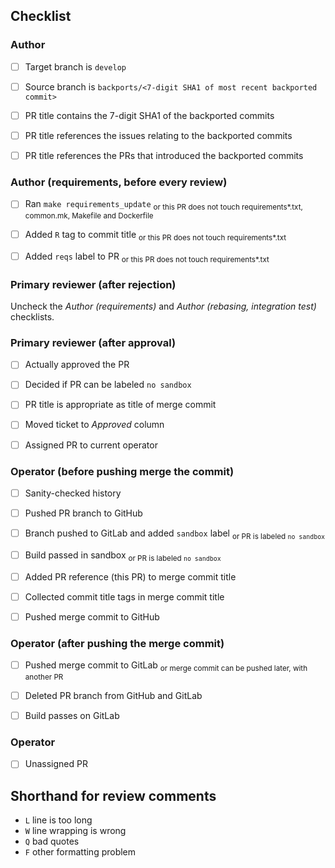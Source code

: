 <!-- 
This is the PR template for backport PRs against `develop`.
-->

## Checklist


### Author

- [ ] Target branch is `develop`
- [ ] Source branch is `backports/<7-digit SHA1 of most recent backported commit>`
- [ ] PR title contains the 7-digit SHA1 of the backported commits
- [ ] PR title references the issues relating to the backported commits
- [ ] PR title references the PRs that introduced the backported commits


### Author (requirements, before every review)

- [ ] Ran `make requirements_update`                                <sub>or this PR does not touch requirements*.txt, common.mk, Makefile and Dockerfile</sub>
- [ ] Added `R` tag to commit title                                 <sub>or this PR does not touch requirements*.txt</sub>
- [ ] Added `reqs` label to PR                                      <sub>or this PR does not touch requirements*.txt</sub>


### Primary reviewer (after rejection)

Uncheck the *Author (requirements)* and *Author (rebasing, integration test)* 
checklists.


### Primary reviewer (after approval)

- [ ] Actually approved the PR
- [ ] Decided if PR can be labeled `no sandbox`
- [ ] PR title is appropriate as title of merge commit
- [ ] Moved ticket to *Approved* column
- [ ] Assigned PR to current operator


### Operator (before pushing merge the commit)

- [ ] Sanity-checked history
- [ ] Pushed PR branch to GitHub
- [ ] Branch pushed to GitLab and added `sandbox` label             <sub>or PR is labeled `no sandbox`</sub>
- [ ] Build passed in sandbox                                       <sub>or PR is labeled `no sandbox`</sub>
- [ ] Added PR reference (this PR) to merge commit title
- [ ] Collected commit title tags in merge commit title
- [ ] Pushed merge commit to GitHub


### Operator (after pushing the merge commit)

- [ ] Pushed merge commit to GitLab                                 <sub>or merge commit can be pushed later, with another PR</sub>
- [ ] Deleted PR branch from GitHub and GitLab
- [ ] Build passes on GitLab


### Operator

- [ ] Unassigned PR


## Shorthand for review comments

- `L` line is too long
- `W` line wrapping is wrong
- `Q` bad quotes
- `F` other formatting problem
